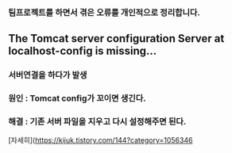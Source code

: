 ### 팀프로젝트를 하면서 겪은 오류를 개인적으로 정리합니다.


## The Tomcat server configuration Server at localhost-config is missing...
### 서버연결을 하다가 발생
### 원인 : Tomcat config가 꼬이면 생긴다.
### 해결 : 기존 서버 파일을 지우고 다시 설정해주면 된다.
[자세히](https://kijuk.tistory.com/144?category=1056346

